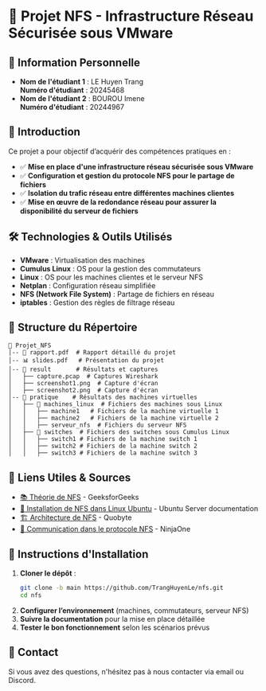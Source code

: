 # 📌 Projet NFS - Infrastructure Réseau Sécurisée sous VMware

## 📄 Information Personnelle
- **Nom de l'étudiant 1** : LE Huyen Trang  
  **Numéro d'étudiant** : 20245468  
- **Nom de l'étudiant 2** : BOUROU Imene  
  **Numéro d'étudiant** : 20244967  

## 📢 Introduction
Ce projet a pour objectif d’acquérir des compétences pratiques en :
- ✅ **Mise en place d'une infrastructure réseau sécurisée sous VMware**
- ✅ **Configuration et gestion du protocole NFS pour le partage de fichiers**
- ✅ **Isolation du trafic réseau entre différentes machines clientes**
- ✅ **Mise en œuvre de la redondance réseau pour assurer la disponibilité du serveur de fichiers**

## 🛠 Technologies & Outils Utilisés
- **VMware** : Virtualisation des machines
- **Cumulus Linux** : OS pour la gestion des commutateurs
- **Linux** : OS pour les machines clientes et le serveur NFS
- **Netplan** : Configuration réseau simplifiée
- **NFS (Network File System)** : Partage de fichiers en réseau
- **iptables** : Gestion des règles de filtrage réseau

## 📂 Structure du Répertoire
```
📁 Projet_NFS
│-- 📄 rapport.pdf  # Rapport détaillé du projet
│-- 📊 slides.pdf   # Présentation du projet
│-- 📁 result       # Résultats et captures
│   ├── capture.pcap  # Captures Wireshark
│   ├── screenshot1.png  # Capture d'écran
│   ├── screenshot2.png  # Capture d'écran
│-- 📁 pratique    # Résultats des machines virtuelles
│   ├── 📁 machines_linux  # Fichiers des machines sous Linux
│   │   ├── machine1   # Fichiers de la machine virtuelle 1
│   │   ├── machine2   # Fichiers de la machine virtuelle 2
│   │   ├── serveur_nfs  # Fichiers du serveur NFS
│   ├── 📁 switches  # Fichiers des switches sous Cumulus Linux
│   │   ├── switch1 # Fichiers de la machine switch 1
│   │   ├── switch2 # Fichiers de la machine switch 2
│   │   ├── switch3 # Fichiers de la machine switch 3
```

## 🔗 Liens Utiles & Sources
- [📚 Théorie de NFS](https://www.geeksforgeeks.org/network-file-system-nfs/) - GeeksforGeeks
- [📖 Installation de NFS dans Linux Ubuntu](https://ubuntu.com/server/docs/service-nfs) - Ubuntu Server documentation
- [🏗 Architecture de NFS](https://www.quobyte.com/network-file-system/) - Quobyte
- [💬 Communication dans le protocole NFS](https://www.ninjaone.com/blog/network-file-system-nfs/) - NinjaOne

## 📌 Instructions d'Installation
1. **Cloner le dépôt** :
   ```bash
   git clone -b main https://github.com/TrangHuyenLe/nfs.git
   cd nfs
   ```
2. **Configurer l’environnement** (machines, commutateurs, serveur NFS)
3. **Suivre la documentation** pour la mise en place détaillée
4. **Tester le bon fonctionnement** selon les scénarios prévus

## 📧 Contact
Si vous avez des questions, n'hésitez pas à nous contacter via email ou Discord.

